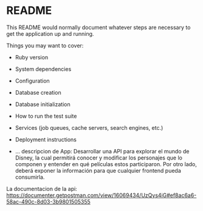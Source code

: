# README

This README would normally document whatever steps are necessary to get the
application up and running.

Things you may want to cover:

* Ruby version

* System dependencies

* Configuration

* Database creation

* Database initialization

* How to run the test suite

* Services (job queues, cache servers, search engines, etc.)

* Deployment instructions

* ...
<spam>descripcion de App:</spam>
Desarrollar una API para explorar el mundo de Disney, la cual permitirá conocer y modificar los
personajes que lo componen y entender en qué películas estos participaron. Por otro lado, deberá
exponer la información para que cualquier frontend pueda consumirla.

La documentacion de la api:
https://documenter.getpostman.com/view/16069434/UzQys4iG#ef8ac6a6-58ac-490c-8d03-3b9801505355

